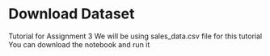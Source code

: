 # Download Dataset
Tutorial for Assignment 3
We will be using sales_data.csv file for this tutorial
You can download the notebook and run it 

